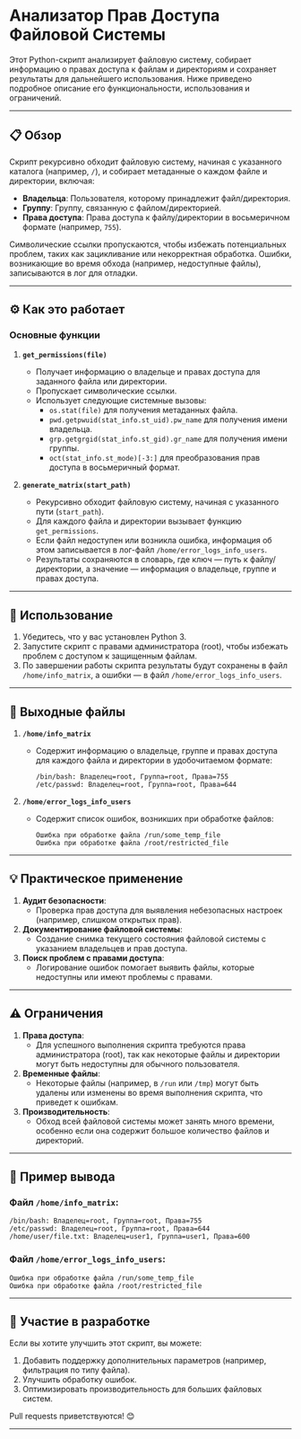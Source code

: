 # Анализатор Прав Доступа Файловой Системы

Этот Python-скрипт анализирует файловую систему, собирает информацию о правах доступа к файлам и директориям и сохраняет результаты для дальнейшего использования. Ниже приведено подробное описание его функциональности, использования и ограничений.

---

## 📋 Обзор

Скрипт рекурсивно обходит файловую систему, начиная с указанного каталога (например, `/`), и собирает метаданные о каждом файле и директории, включая:

- **Владельца**: Пользователя, которому принадлежит файл/директория.
- **Группу**: Группу, связанную с файлом/директорией.
- **Права доступа**: Права доступа к файлу/директории в восьмеричном формате (например, `755`).

Символические ссылки пропускаются, чтобы избежать потенциальных проблем, таких как зацикливание или некорректная обработка. Ошибки, возникающие во время обхода (например, недоступные файлы), записываются в лог для отладки.

---

## ⚙️ Как это работает

### Основные функции

1. **`get_permissions(file)`**
   - Получает информацию о владельце и правах доступа для заданного файла или директории.
   - Пропускает символические ссылки.
   - Использует следующие системные вызовы:
     - `os.stat(file)` для получения метаданных файла.
     - `pwd.getpwuid(stat_info.st_uid).pw_name` для получения имени владельца.
     - `grp.getgrgid(stat_info.st_gid).gr_name` для получения имени группы.
     - `oct(stat_info.st_mode)[-3:]` для преобразования прав доступа в восьмеричный формат.

2. **`generate_matrix(start_path)`**
   - Рекурсивно обходит файловую систему, начиная с указанного пути (`start_path`).
   - Для каждого файла и директории вызывает функцию `get_permissions`.
   - Если файл недоступен или возникла ошибка, информация об этом записывается в лог-файл `/home/error_logs_info_users`.
   - Результаты сохраняются в словарь, где ключ — путь к файлу/директории, а значение — информация о владельце, группе и правах доступа.

---

## 🚀 Использование

1. Убедитесь, что у вас установлен Python 3.
2. Запустите скрипт с правами администратора (root), чтобы избежать проблем с доступом к защищенным файлам.
3. По завершении работы скрипта результаты будут сохранены в файл `/home/info_matrix`, а ошибки — в файл `/home/error_logs_info_users`.

---

## 📂 Выходные файлы

1. **`/home/info_matrix`**
   - Содержит информацию о владельце, группе и правах доступа для каждого файла и директории в удобочитаемом формате:
     ```
     /bin/bash: Владелец=root, Группа=root, Права=755
     /etc/passwd: Владелец=root, Группа=root, Права=644
     ```

2. **`/home/error_logs_info_users`**
   - Содержит список ошибок, возникших при обработке файлов:
     ```
     Ошибка при обработке файла /run/some_temp_file
     Ошибка при обработке файла /root/restricted_file
     ```

---

## 💡 Практическое применение

1. **Аудит безопасности**:
   - Проверка прав доступа для выявления небезопасных настроек (например, слишком открытых прав).
2. **Документирование файловой системы**:
   - Создание снимка текущего состояния файловой системы с указанием владельцев и прав доступа.
3. **Поиск проблем с правами доступа**:
   - Логирование ошибок помогает выявить файлы, которые недоступны или имеют проблемы с правами.

---

## ⚠️ Ограничения

1. **Права доступа**:
   - Для успешного выполнения скрипта требуются права администратора (root), так как некоторые файлы и директории могут быть недоступны для обычного пользователя.
2. **Временные файлы**:
   - Некоторые файлы (например, в `/run` или `/tmp`) могут быть удалены или изменены во время выполнения скрипта, что приведет к ошибкам.
3. **Производительность**:
   - Обход всей файловой системы может занять много времени, особенно если она содержит большое количество файлов и директорий.

---

## 📝 Пример вывода

### Файл `/home/info_matrix`:
```
/bin/bash: Владелец=root, Группа=root, Права=755
/etc/passwd: Владелец=root, Группа=root, Права=644
/home/user/file.txt: Владелец=user1, Группа=user1, Права=600
```

### Файл `/home/error_logs_info_users`:
```
Ошибка при обработке файла /run/some_temp_file
Ошибка при обработке файла /root/restricted_file
```

---

## 🤝 Участие в разработке

Если вы хотите улучшить этот скрипт, вы можете:

1. Добавить поддержку дополнительных параметров (например, фильтрация по типу файла).
2. Улучшить обработку ошибок.
3. Оптимизировать производительность для больших файловых систем.

Pull requests приветствуются! 😊

---
``` 

